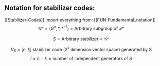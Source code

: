 ## Notation for stabilizer codes:
[[Stabilizer-Codes]]
Import everything from: [[FUN-Fundemental_notation]]
$$\mathcal{G^n}=(G^n,*,*^{-1})=  \text{Arbitrary subgroup of } \mathcal{P^n}$$

$$S = \text{Arbitrary stabilizer} <\mathcal{G^n}$$

$$V_S = [n,k] \text{ stabilizer code (}2^k\text{ dimension vector space) generated by S}$$
$$l=n-k=\text{number of independent generators of }S$$


